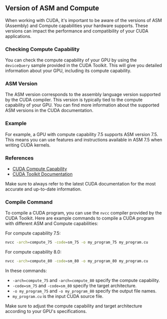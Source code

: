 ## Version of ASM and Compute

When working with CUDA, it's important to be aware of the versions of ASM (Assembly) and Compute capabilities your hardware supports. These versions can impact the performance and compatibility of your CUDA applications.

### Checking Compute Capability

You can check the compute capability of your GPU by using the `deviceQuery` sample provided in the CUDA Toolkit. This will give you detailed information about your GPU, including its compute capability.

### ASM Version

The ASM version corresponds to the assembly language version supported by the CUDA compiler. This version is typically tied to the compute capability of your GPU. You can find more information about the supported ASM versions in the CUDA documentation.

### Example

For example, a GPU with compute capability 7.5 supports ASM version 7.5. This means you can use features and instructions available in ASM 7.5 when writing CUDA kernels.

### References

- [CUDA Compute Capability](https://developer.nvidia.com/cuda-gpus)
- [CUDA Toolkit Documentation](https://docs.nvidia.com/cuda/cuda-toolkit-release-notes/index.html)

Make sure to always refer to the latest CUDA documentation for the most accurate and up-to-date information.

### Compile Command

To compile a CUDA program, you can use the `nvcc` compiler provided by the CUDA Toolkit. Here are example commands to compile a CUDA program with different ASM and Compute capabilities:

For compute capability 7.5:
```sh
nvcc -arch=compute_75 -code=sm_75 -o my_program_75 my_program.cu
```

For compute capability 8.0:
```sh
nvcc -arch=compute_80 -code=sm_80 -o my_program_80 my_program.cu
```

In these commands:
- `-arch=compute_75` and `-arch=compute_80` specify the compute capability.
- `-code=sm_75` and `-code=sm_80` specify the target architecture.
- `-o my_program_75` and `-o my_program_80` specify the output file names.
- `my_program.cu` is the input CUDA source file.

Make sure to adjust the compute capability and target architecture according to your GPU's specifications.